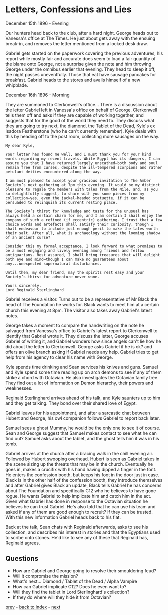 # Letters, Confessions and Lies

December 15th 1896 - Evening

Our hunters head back to the club, after a hard night. George heads out to Vanessa's office at The Times. He just about gets away with the ensuing  break-in, and removes the letter mentioned from a locked desk draw.

Gabriel gets started on the paperwork covering the previous adventures, his report while mostly fair and accurate does seem to load a fair quantity of the blame onto George, not a surprise given the note and him throwing George under the omnibus earlier that evening. They head to sleep it off, the night passes uneventfully. Those that eat have sausage pancakes for breakfast. Gabriel heads to the stores and avails himself of a new whipblade.

December 16th 1896 - Morning

They are summoned to Clerkonwell's office... There is a discussion about the letter Gabriel left in Vanessa's office on behalf of George. Clerkonwell tells them off and asks if they are capable of working together, and suggests that for the good of the world they need to. They discuss what they are going to try next, the diamond, the Tablet of the Dead, Kyle's ex Isadora Featherstone (who he can't currently remember). Kyle deals with this by heading off to the post room, collecting more sausages on the way.

```
My dear Kyle,

Your letter has found me well, and I must thank you for your kind words regarding my recent travels. While Egypt has its dangers, I can assure you that I have returned largely unscathed—both body and soul remain free from curses, despite the ill-tempered scorpions and rather petulant deities encountered along the way.

I am most pleased to accept your gracious invitation to The Amber Society’s next gathering at 7pm this evening. It would be my distinct pleasure to regale the members with tales from the Nile, and, as you so delightfully suggest, to share with you some pieces from my collection—yes, even the jackal-headed statuette, if it can be persuaded to relinquish its current resting place.

The Society’s thirst for knowledge and taste for the unusual has always held a certain charm for me, and I am certain I shall enjoy the company of such a refined (if eccentric) gathering. I trust that a few choice words and artefacts shall satisfy their curiosity, though I shall endeavour to include just enough peril to make the tales worth their salt. After all, what is archaeology without the looming shadow of an ancient curse?

Consider this my formal acceptance. I look forward to what promises to be a most engaging and lively evening among friends and fellow antiquarians. Rest assured, I shall bring treasures that will delight both eye and mind—though I can make no guarantees about any...unexpected supernatural disturbances.

Until then, my dear friend, may the spirits rest easy and your Society’s thirst for adventure never wane.

Yours sincerely,
Lord Reginald Sterlinghard
```

Gabriel receives a visitor. Turns out to be a representative of Mr Black the head of The Foundation he works for. Black wants to meet him at a certain church this evening at 8pm. The visitor also takes away Gabriel's latest notes.

George takes a moment to compare the handwriting on the note he salvaged from Vanessa's office to Gabriel's latest report to Clerkonwell to identify that Gabriel wrote it. They discuss the letter, George accuses Gabriel of writing it, and Gabriel wonders how since angels can't lie how he did about the letter to Clerkonwell. George asks Gabriel if he is ok? and offers an olive branch asking if Gabriel needs any help. Gabriel tries to get help from his agency to clear his name with George.

Kyle spends time drinking and Sean services his knives and guns. Samuel and Kyle spend some time reading up on arch demons to see if any of them strike a chord with Octavian. He also investigates the Octavian family tree. They find out a lot of information on Demon hierarchy, their powers and weaknesses.

Reginald Sterlinghard arrives ahead of his talk, and Kyle saunters up to him and they get talking. They bond over their shared love of Egypt.

Gabriel leaves for his appointment, and after a sarcastic chat between Hubert and George, his owl companion follows Gabriel to report back later.

Samuel sees a ghost Mummy, he would be the only one to see it of course. Sean and George suggest that Samuel makes contact to see what he can find out? Samuel asks about the tablet, and the ghost tells him it was in his tomb.

Gabriel arrives at the church after a bracing walk in the chill evening air. Followed by Hubert swooping overhead. Hubert is seen as Gabriel takes in the scene sizing up the threats that may be in the church. Eventually he goes in, makes a crucifix with his hand having dipped a finger in the font. He enters the confession booth, but keeps his foot in the door just in case. Black is in the other half of the confession booth, they introduce themselves and after Gabriel gives Black an update, Black tells Gabriel he has concerns about The Foundation and specifically C12 who he believes to have gone rogue. He wants Gabriel to help implicate him and catch him in the act. Given what Gabriel has done in response to the Octavian situation he believes he can trust Gabriel. He's also told that he can use his team and asked if any of them are good enough to recruit? If they can be trusted. With this new information Gabriel heads back to his flat.

Back at the talk, Sean chats with Reginald afterwards, asks to see his collection, and describes his interest in stories and that the Egyptians used to scribe onto stones. He'd like to see any of these that Reginald has, Reginald agrees.

## Questions
* How are Gabriel and George going to resolve their smouldering feud?
* Will it compromise the mission?
* What's next... Diamond / Tablet of the Dead / Alpha Vampire
* How can Gabriel implicate C12? Does he even want to?
* Will they find the tablet in Lord Sterlinghard's collection?
* If they do where will they hide it from Octavian?

[prev](part-013) - [back to index](index) - [next](part-015)
